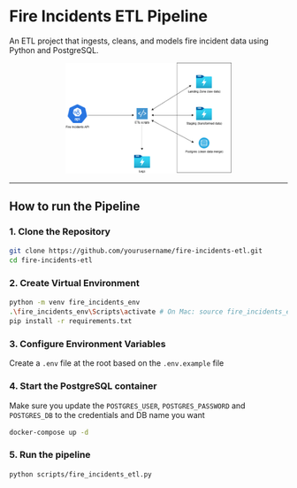 # Fire Incidents ETL Pipeline

An ETL project that ingests, cleans, and models fire incident data using Python and PostgreSQL.

<p align="center">
  <img src="assets/fire_incidents.png" alt="Fire Incidents Logo" width="300"/>
</p>


---

## How to run the Pipeline

### 1. Clone the Repository

```bash
git clone https://github.com/yourusername/fire-incidents-etl.git
cd fire-incidents-etl
```

### 2. Create Virtual Environment

```bash
python -m venv fire_incidents_env
.\fire_incidents_env\Scripts\activate # On Mac: source fire_incidents_env/bin/activate 
pip install -r requirements.txt
```

### 3. Configure Environment Variables
Create a `.env` file at the root based on the `.env.example` file

### 4. Start the PostgreSQL container
Make sure you update the `POSTGRES_USER`, `POSTGRES_PASSWORD` and `POSTGRES_DB` to the credentials and DB name you want
```bash
docker-compose up -d
```

### 5. Run the pipeline
```bash
python scripts/fire_incidents_etl.py
```
